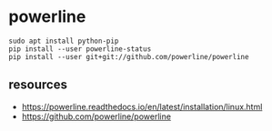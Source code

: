 # powerline

```shell
sudo apt install python-pip
pip install --user powerline-status
pip install --user git+git://github.com/powerline/powerline
```


## resources
- https://powerline.readthedocs.io/en/latest/installation/linux.html
- https://github.com/powerline/powerline
